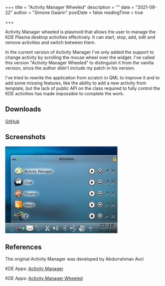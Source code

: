 +++
title = "Activity Manager Wheeled"
description = ""
date = "2021-08-22"
author = "Simone Gaiarin"
postDate = false
readingTime = true

+++

Activity Manager wheeled is plasmoid that allows the user to manage the KDE  Plasma desktop activities effectively. It can start, stop, add, edit and remove activities and switch between them.

In the current version of Activity Manager I've only added the support to change activity by scrolling the mouse wheel over the widget. I've called this version "Activity Manager Wheeled" to distinguish it from the vanilla version, since the author didn't include my patch in his version.

I've tried to rewrite the application from scratch in QML to improve it and to add some missing features, like the ability to add a new activity from template, but the lack of public API on the class required to fully control the KDE activities has made impossible to complete the work.

## Downloads

[GitHub](https://github.com/simgunz/activitymanager-wheeled)

## Screenshots

![Activity manager screenshot 1](images/activity-manager-scr-1.jpg#center)

## References

The original Activity Manager was developed by Abdurrahman Avci

KDE Apps: [Activity Manager](http://kde-apps.org/content/show.php/?content=136278)

KDE Apps: [Activity Manager Wheeled](http://kde-apps.org/content/show.php/Activity+Manager+Plasmoid+Wheeled?content)

